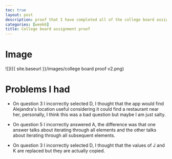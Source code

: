 ```yaml
---
toc: true
layout: post
description: proof that I have completed all of the college board assignments
categories: [week6]
title: College board assignment proof
---
```

# Image
![]({{ site.baseurl }}/images/college board proof v2.png)

# Problems I had
  - On question 3 I incorrectly selected D, I thought that the app would find Alejandra's location useful considering it could find a restaurant near her, personally, I think this was a bad question but maybe I am just salty.
  - On question 5 I incorrectly answered A, the difference was that one answer talks about iterating through all elements and the other talks about iterating through all subsequent elements.

  - On question 3 I incorrectly selected D, I thought that the values of J and K are replaced but they are actually copied.